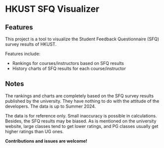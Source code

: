 # HKUST SFQ Visualizer

## Features

This project is a tool to visualize the Student Feedback Questionnaire (SFQ) survey results of HKUST.

Features include:

- Rankings for courses/instructors based on SFQ results
- History charts of SFQ results for each course/instructor

## Notes

The rankings and charts are completely based on the SFQ survey results published by the university. They have nothing to do with the attitude of the developers. The data is up to Summer 2024.

The data is for reference only. Small inaccuracy is possible in calculations. Besides, the SFQ results may be biased. As is mentioned on the university website, large classes tend to get lower ratings, and PG classes usually get higher ratings than UG ones.

**Contributions and issues are welcome!**